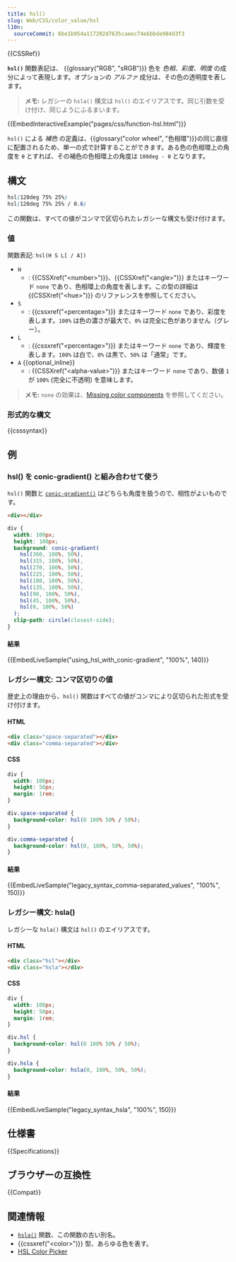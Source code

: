 ```yaml
---
title: hsl()
slug: Web/CSS/color_value/hsl
l10n:
  sourceCommit: 6be1b954a117202d7635caeec74ebbbde984d3f3
---
```


{{CSSRef}}

**`hsl()`** 関数表記は、 {{glossary("RGB", "sRGB")}} 色を _色相_、_彩度_、_明度_ の成分によって表現します。オプションの _アルファ_ 成分は、その色の透明度を表します。

> **メモ:** レガシーの `hsla()` 構文は `hsl()` のエイリアスです。同じ引数を受け付け、同じようにふるまいます。

{{EmbedInteractiveExample("pages/css/function-hsl.html")}}

`hsl()` による _補色_ の定義は、{{glossary("color wheel", "色相環")}}の同じ直径に配置されるため、単一の式で計算することができます。ある色の色相環上の角度を `θ` とすれば、その補色の色相環上の角度は `180deg - θ` となります。

## 構文

```css
hsl(120deg 75% 25%)
hsl(120deg 75% 25% / 0.6)
```

この関数は、すべての値がコンマで区切られたレガシーな構文も受け付けます。

### 値

関数表記: `hsl(H S L[ / A])`

- `H`
  - : {{CSSXref("&lt;number&gt;")}}、{{CSSXref("&lt;angle&gt;")}} またはキーワード `none` であり、色相環上の角度を表します。この型の詳細は {{CSSXref("&lt;hue&gt;")}} のリファレンスを参照してください。
- `S`
  - : {{cssxref("&lt;percentage&gt;")}} またはキーワード `none` であり、彩度を表します。`100%` は色の濃さが最大で、`0%` は完全に色がありません（グレー）。
- `L`
  - : {{cssxref("&lt;percentage&gt;")}} またはキーワード `none` であり、輝度を表します。`100%` は白で、`0%` は黒で、`50%` は「通常」です。
- `A` {{optional_inline}}
  - : {{CSSXref("&lt;alpha-value&gt;")}} またはキーワード `none` であり、数値 `1` が `100%` (完全に不透明) を意味します。

> **メモ:** `none` の効果は、[Missing color components](/ja/docs/Web/CSS/color_value#missing_color_components) を参照してください。

### 形式的な構文

{{csssyntax}}

## 例

### hsl() を conic-gradient() と組み合わせて使う

`hsl()` 関数と [`conic-gradient()`](/ja/docs/Web/CSS/gradient/conic-gradient) はどちらも角度を扱うので、相性がよいものです。

```html hidden
<div></div>
```

```css
div {
  width: 100px;
  height: 100px;
  background: conic-gradient(
    hsl(360, 100%, 50%),
    hsl(315, 100%, 50%),
    hsl(270, 100%, 50%),
    hsl(225, 100%, 50%),
    hsl(180, 100%, 50%),
    hsl(135, 100%, 50%),
    hsl(90, 100%, 50%),
    hsl(45, 100%, 50%),
    hsl(0, 100%, 50%)
  );
  clip-path: circle(closest-side);
}
```

#### 結果

{{EmbedLiveSample("using_hsl_with_conic-gradient", "100%", 140)}}

### レガシー構文: コンマ区切りの値

歴史上の理由から、`hsl()` 関数はすべての値がコンマにより区切られた形式を受け付けます。

#### HTML

```html
<div class="space-separated"></div>
<div class="comma-separated"></div>
```

#### CSS

```css
div {
  width: 100px;
  height: 50px;
  margin: 1rem;
}

div.space-separated {
  background-color: hsl(0 100% 50% / 50%);
}

div.comma-separated {
  background-color: hsl(0, 100%, 50%, 50%);
}
```

#### 結果

{{EmbedLiveSample("legacy_syntax_comma-separated_values", "100%", 150)}}

### レガシー構文: hsla()

レガシーな `hsla()` 構文は `hsl()` のエイリアスです。

#### HTML

```html
<div class="hsl"></div>
<div class="hsla"></div>
```

#### CSS

```css
div {
  width: 100px;
  height: 50px;
  margin: 1rem;
}

div.hsl {
  background-color: hsl(0 100% 50% / 50%);
}

div.hsla {
  background-color: hsla(0, 100%, 50%, 50%);
}
```

#### 結果

{{EmbedLiveSample("legacy_syntax_hsla", "100%", 150)}}

## 仕様書

{{Specifications}}

## ブラウザーの互換性

{{Compat}}

## 関連情報

- [`hsla()`](/ja/docs/Web/CSS/color_value/hsla) 関数、この関数の古い別名。
- {{cssxref("&lt;color&gt;")}} 型、あらゆる色を表す。
- [HSL Color Picker](https://hslpicker.com/)
